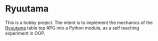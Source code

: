 # Ryuutama

This is a hobby project. The intent is to implement the mechanics of the [Ryuutama](http://kotohi.com/ryuutama/) table top RPG into a Python module, as a self teaching experiment in OOP.
